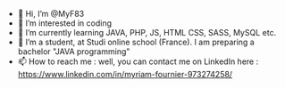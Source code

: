 - 👋 Hi, I’m @MyF83
- 👀 I’m interested in coding
- 🌱 I’m currently learning JAVA, PHP, JS, HTML CSS, SASS, MySQL etc.
- 💞️ I’m a student, at Studi online school (France). I am preparing a bachelor "JAVA programming"
- 📫 How to reach me : well, you can contact me on LinkedIn here : https://www.linkedin.com/in/myriam-fournier-973274258/

<!---
MyF83/MyF83 is a ✨ special ✨ repository because its `README.md` (this file) appears on your GitHub profile.
You can click the Preview link to take a look at your changes.
--->
